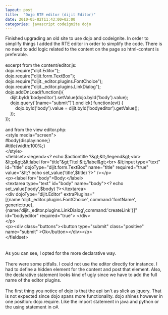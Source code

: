 ```yaml
---
layout: post
title:  "Dojo RTE editor (dijit Editor)"
date: 2010-05-02T11:43:00+02:00
categories: javascript codeignite dojo
---
```


Finished upgrading an old site to use dojo and codeignite. In order to simplify things I added the RTE editor in order to simplify the code. There is no need to add logic related to the content on the page so html-content is preferable.<br><br>
excerpt from the content/editor.js: <br>
dojo.require("dijit.Editor");<br>
dojo.require("dijit.form.TextBox");<br>
dojo.require("dijit._editor.plugins.FontChoice");<br>
dojo.require("dijit._editor.plugins.LinkDialog");<br>
dojo.addOnLoad(function(){<br>
    dijit.byId('bodyeditor').setValue(dojo.byId('body').value);<br>
    dojo.query('[name="submit"]').onclick( function(evt) { <br>
        dojo.byId('body').value = dijit.byId('bodyeditor').getValue();<br>
    });<br>
});<br><br>
and from the view editor.php:<br>
&lt;style media="screen"&gt;<br>
#body{display:none;}<br>
#title{width:100%;}<br>
&lt;/style&gt;<br>
&lt;fieldset&gt;&lt;legend&gt;&lt;? echo $actiontitle ?&gt;&lt;/legend&gt;<br>
&lt;p&gt;&lt;label for="title"&gt;Titel:&lt;/label&gt;<br>
&lt;input type="text" id="title" dojoType="dijit.form.TextBox" name="title" required="true" value="&lt;? echo set_value('title',$title) ?&gt;"  /&gt;&lt;/p&gt;<br>
&lt;p&gt;&lt;label for="body"&gt;Body:&lt;/label&gt;<br>
&lt;textarea type="text" id="body" name="body"&gt;&lt;? echo set_value('body',$body) ?&gt;&lt;/textarea&gt;<br>
&lt;div dojoType="dijit.Editor" extraPlugins="[{name:'dijit._editor.plugins.FontChoice', command:'fontName', generic:true},{name:'dijit._editor.plugins.LinkDialog',command:'createLink'}]" id="bodyeditor" required="true"&gt; &lt;/div&gt;<br>
&lt;/p&gt;<br>
&lt;p&gt;&lt;div class="buttons"&gt;&lt;button type="submit" class="positive" name="submit" &gt;Ok&lt;/button&gt;&lt;/div&gt;&lt;/p&gt;<br>
&lt;/fieldset&gt;<br><br><br>
As you can see, I opted for the more declarative way. <br><br>
There were some pitfalls. I could not use the editor directly for instance. I had to define a hidden element for the content and post that element. Also, the declarative statement looks kind of ugly since we have to add the full name of the editor plugins.<br><br>
The first thing you notice of dojo is that the api isn't as slick as jquery. That is not expected since dojo spans more functionality. dojo shines however in one position: dojo.require. Like the import statement in java and python or the using statement in c#.
<div style="clear: both;"></div>